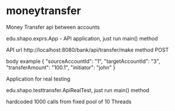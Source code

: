 # moneytransfer
Money Transfer api between accounts

edu.shapo.exprs.App - API application, just run main() method

API url http://localhost:8080/bank/api/transfer/make method POST

body example 
{
    "sourceAccountId": "1", 
    "targetAccountId": "3", 
    "transferAmount": "100.1",
    "initiator": "john"
}

Application for real testing

edu.shapo.testtransfer.ApiRealTest, just run main() method

hardcoded 1000 calls from fixed pool of 10 Threads


